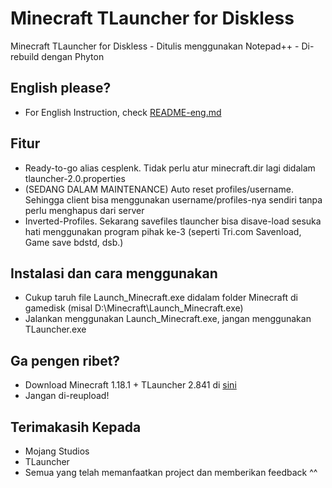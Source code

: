 # Minecraft TLauncher for Diskless

Minecraft TLauncher for Diskless - Ditulis menggunakan Notepad++ - Di-rebuild dengan Phyton

## English please?

- For English Instruction, check [README-eng.md](https://github.com/fahmiyufrizal/minecraft-tlauncher-diskless/blob/main/README-eng.md)

## Fitur

- Ready-to-go alias cesplenk. Tidak perlu atur minecraft.dir lagi didalam tlauncher-2.0.properties
- (SEDANG DALAM MAINTENANCE) Auto reset profiles/username. Sehingga client bisa menggunakan username/profiles-nya sendiri tanpa perlu menghapus dari server
- Inverted-Profiles. Sekarang savefiles tlauncher bisa disave-load sesuka hati menggunakan program pihak ke-3 (seperti Tri.com Savenload, Game save bdstd, dsb.)

## Instalasi dan cara menggunakan

- Cukup taruh file Launch_Minecraft.exe didalam folder Minecraft di gamedisk (misal D:\Minecraft\Launch_Minecraft.exe)
- Jalankan menggunakan Launch_Minecraft.exe, jangan menggunakan TLauncher.exe

## Ga pengen ribet?

- Download Minecraft 1.18.1 + TLauncher 2.841 di [sini](https://drive.google.com/file/u/1/d/1cJRXFbuZfHipNJBkpJ_-weS2JeYdrRQX/view?usp=sharing)
- Jangan di-reupload!

## Terimakasih Kepada

- Mojang Studios
- TLauncher
- Semua yang telah memanfaatkan project dan memberikan feedback ^^
